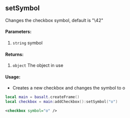 ## setSymbol
Changes the checkbox symbol, default is "\42"

#### Parameters: 
1. `string` symbol

#### Returns:
1. `object` The object in use

#### Usage:
* Creates a new checkbox and changes the symbol to o
```lua
local main = basalt.createFrame()
local checkbox = main:addCheckbox():setSymbol("o")
```
```xml
<checkbox symbol="o" />
```